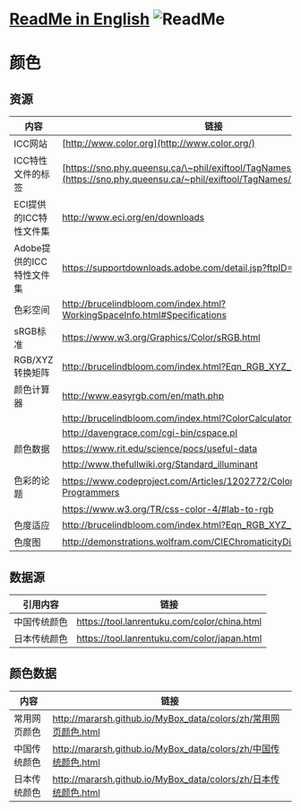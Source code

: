 # [ReadMe in English](https://github.com/Mararsh/MyBox_data/tree/master/colors/en)  ![ReadMe](https://mararsh.github.io/MyBox_data/iconOK.png)   

# 颜色

## 资源
| 内容 | 链接 |    
| --- | --- |   
| ICC网站            | [http://www.color.org](http://www.color.org/)                                                                                               |
| ICC特性文件的标签  | [https://sno.phy.queensu.ca/\~phil/exiftool/TagNames/ICC_Profile.html](https://sno.phy.queensu.ca/~phil/exiftool/TagNames/ICC_Profile.html) |
| ECI提供的ICC特性文件集   | <http://www.eci.org/en/downloads>                                                                                                           |
| Adobe提供的ICC特性文件集 | <https://supportdownloads.adobe.com/detail.jsp?ftpID=3680>                                                                                  |
| 色彩空间             | <http://brucelindbloom.com/index.html?WorkingSpaceInfo.html#Specifications>                                                                 |
| sRGB标准           | <https://www.w3.org/Graphics/Color/sRGB.html>                                                                                               |
| RGB/XYZ转换矩阵      | <http://brucelindbloom.com/index.html?Eqn_RGB_XYZ_Matrix.html>                                                                              |
| 颜色计算器            | <http://www.easyrgb.com/en/math.php>                                                                                                        |
|                  | <http://brucelindbloom.com/index.html?ColorCalculator.html>                                                                                 |
|                  | <http://davengrace.com/cgi-bin/cspace.pl>                                                                                                   |
| 颜色数据             | <https://www.rit.edu/science/pocs/useful-data>                                                                                              |
|                  | <http://www.thefullwiki.org/Standard_illuminant>                                                                                            |
| 色彩的论题            | <https://www.codeproject.com/Articles/1202772/Color-Topics-for-Programmers>                                                                 |
|                  | <https://www.w3.org/TR/css-color-4/#lab-to-rgb>                                                                                             |
| 色度适应             | <http://brucelindbloom.com/index.html?Eqn_RGB_XYZ_Matrix.html>                                                                              |
| 色度图              | <http://demonstrations.wolfram.com/CIEChromaticityDiagram/>                                                                                 |


## 数据源

| 引用内容 | 链接 |    
| --- | --- |   
| 中国传统颜色 | https://tool.lanrentuku.com/color/china.html |       
| 日本传统颜色 | https://tool.lanrentuku.com/color/japan.html |       

## 颜色数据

| 内容 | 链接 |    
| --- | --- |   
| 常用网页颜色 | http://mararsh.github.io/MyBox_data/colors/zh/常用网页颜色.html |       
| 中国传统颜色 | http://mararsh.github.io/MyBox_data/colors/zh/中国传统颜色.html |       
| 日本传统颜色 | http://mararsh.github.io/MyBox_data/colors/zh/日本传统颜色.html |         



